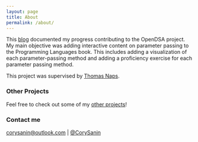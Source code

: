 ```yaml
---
layout: page
title: About
permalink: /about/
---
```


This [blog](https://github.com/CorySanin/Blog-OpenDSA) documented my progress contributing to the OpenDSA project. My main objective was adding interactive content on parameter passing to the Programming Languages book. This includes adding a visualization of each parameter-passing method and adding a proficiency exercise for each parameter passing method.

This project was supervised by [Thomas Naps](https://github.com/tomnaps).

### Other Projects

Feel free to check out some of my [other projects](https://www.sanin.click/)!

### Contact me

[corysanin@outlook.com](mailto:corysanin@outlook.com) \| [@CorySanin](https://twitter.com/CorySanin)
